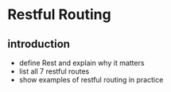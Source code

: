 # Restful Routing

## introduction
*  define Rest and explain why it matters
*  list all 7 restful routes 
* show examples of restful routing in practice 



